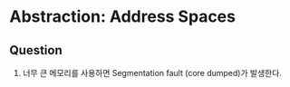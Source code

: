 # Abstraction: Address Spaces


## Question

1. 너무 큰 메모리를 사용하면 Segmentation fault (core dumped)가 발생한다.

